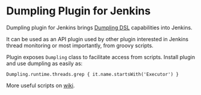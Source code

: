 # Dumpling Plugin for Jenkins

Dumpling plugin for Jenkins brings [Dumpling DSL](https://github.com/olivergondza/dumpling) capabilities into Jenkins.

It can be used as an API plugin used by other plugin interested in Jenkins thread monitoring or most importantly, from groovy scripts.

Plugin exposes `Dumpling` class to facilitate access from scripts. Install plugin and use dumpling as easily as:


    Dumpling.runtime.threads.grep { it.name.startsWith('Executor') }

More useful scripts on [wiki](https://wiki.jenkins-ci.org/display/JENKINS/Dumpling+Plugin#DumplingPlugin-Usefulscripts).
